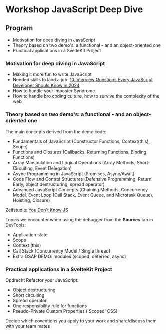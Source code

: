 # Workshop JavaScript Deep Dive

## Program

* Motivation for deep diving in JavaScript 
* Theory based on two demo's: a functional - and an object-oriented one
* Practical applications in a SvelteKit Project

### Motivation for deep diving in JavaScript

* Making it more fun to write JavaScript
* Needed skills to land a job:  [10 Interview Questions Every JavaScript Developer Should Know in 2024]
* How to handle your Imposter Syndrome
* How to handle bro coding culture, how to survive the complexity of the web

### Theory based on two demo's: a functional - and an object-oriented one

The main concepts derived from the demo code:
* Fundamentals of JavaScript (Constructor Functions, Context(this), Scope)
* Functions and Closures (Callbacks, Returning Functions, Binding Functions)
* Array Manipulation and Logical Operations (Array Methods, Short-Circuiting, Event Delegation)
* Async Programming in JavaScript (Promises, Async/Await)
* Code Flow and Control Structures (Defensive Programming, Return Early, object destructuring, spread operator)
* Advanced JavaScript Concepts (Chaining Methods, Concurrency Model, Event Loop (Call Stack, Event Queue, and Microtask Queue), Hoisting, Closure)

Zelfstudie: [You Don't Know JS](https://github.com/getify/You-Dont-Know-JS)


Topics we encounter when using the debugger from the **Sources** tab in DevTools:
* Application state
* Scope 
* Context (this)
* Call Stack (Concurrency Model / Single thread)
* Extra GSAP DEMO: modules (scoped, deferred, async)


### Practical applications in a SvelteKit Project

Opdracht Refactor your JavaScript:
* Object destructuring
* Short circuiting
* Spread operator
* One responsibility rule for functions
* Pseudo-Private Custom Properties ('Scoped' CSS) 

Decide which coventions you apply to your work and share/discuss them with your team mates

<!-- references -->
[10 Interview Questions Every JavaScript Developer Should Know in 2024]: https://medium.com/javascript-scene/10-interview-questions-every-javascript-developer-should-know-in-2024-c1044bcb0dfb
